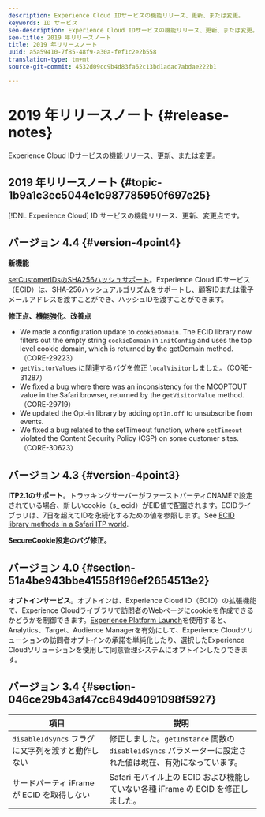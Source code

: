 ```yaml
---
description: Experience Cloud IDサービスの機能リリース、更新、または変更。
keywords: ID サービス
seo-description: Experience Cloud IDサービスの機能リリース、更新、または変更。
seo-title: 2019 年リリースノート
title: 2019 年リリースノート
uuid: a5a59410-7f85-48f9-a30a-fef1c2e2b558
translation-type: tm+mt
source-git-commit: 4532d09cc9b4d83fa62c13bd1adac7abdae222b1

---
```



# 2019 年リリースノート {#release-notes}

Experience Cloud IDサービスの機能リリース、更新、または変更。

## 2019 年リリースノート {#topic-1b9a1c3ec5044e1c987785950f697e25}

[!DNL Experience Cloud] ID サービスの機能リリース、更新、変更点です。

## バージョン 4.4 {#version-4point4}

**新機能**

[setCustomerIDsのSHA256ハッシュサポート](/help/reference/hashing-support.md)。Experience Cloud IDサービス（ECID）は、SHA-256ハッシュアルゴリズムをサポートし、顧客IDまたは電子メールアドレスを渡すことができ、ハッシュIDを渡すことができます。

**修正点、機能強化、改善点**

* We made a configuration update to `cookieDomain`. The ECID library now filters out the empty string `cookieDomain` in `initConfig` and uses the top level cookie domain, which is returned by the getDomain method. （CORE-29223）
* `getVisitorValues` に関連するバグを修正 `localVisitor`しました。（CORE-31287）
* We fixed a bug where there was an inconsistency for the MCOPTOUT value in the Safari browser, returned by the `getVisitorValue` method. （CORE-29719）
* We updated the Opt-in library by adding `optIn.off` to unsubscribe from events.
* We fixed a bug related to the setTimeout function, where `setTimeout` violated the Content Security Policy (CSP) on some customer sites. （CORE-30623）

## バージョン 4.3 {#version-4point3}

**ITP2.1のサポート**。トラッキングサーバーがファーストパーティCNAMEで設定されている場合、新しいcookie（s_ ecid）がEID値で配置されます。ECIDライブラリは、7日を超えてIDを永続化するための値を参照します。See [ECID library methods in a Safari ITP world](/help/reference/ecid-library-methods.md).

**SecureCookie設定のバグ修正。**

## バージョン 4.0 {#section-51a4be943bbe41558f196ef2654513e2}

**オプトインサービス**。オプトインは、Experience Cloud ID（ECID）の拡張機能で、Experience Cloudライブラリで訪問者のWebページにcookieを作成できるかどうかを制御できます。[Experience Platform Launch](https://docs.adobelaunch.com/)を使用すると、Analytics、Target、Audience Managerを有効にして、Experience Cloudソリューションの訪問者オプトインの承諾を単純化したり、選択したExperience Cloudソリューションを使用して同意管理システムにオプトインしたりできます。

## バージョン 3.4 {#section-046ce29b43af47cc849d4091098f5927}

| 項目 | 説明 |
|---|---|
| `disableIdSyncs` フラグに文字列を渡すと動作しない | 修正しました。`getInstance` 関数の `disableidSyncs` パラメーターに設定された値は現在、有効になっています。 |
| サードパーティ iFrame が ECID を取得しない | Safari モバイル上の ECID および機能していない各種 iFrame の ECID を修正しました。 |

